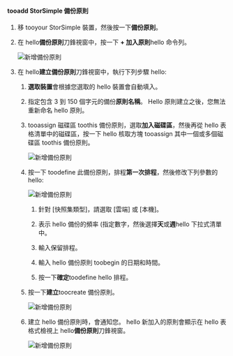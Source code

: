 <!--author=alkohli last changed: 02/10/17-->

#### <a name="tooadd-a-storsimple-backup-policy"></a>tooadd StorSimple 備份原則

1. 移 tooyour StorSimple 裝置，然後按一下**備份原則**。

2. 在 hello**備份原則**刀鋒視窗中，按一下  **+ 加入原則**hello 命令列。
   
    ![新增備份原則](./media/storsimple-8000-add-backup-policy-u2/addbupol1.png)

3. 在 hello**建立備份原則**刀鋒視窗中，執行下列步驟 hello:
   
   1. **選取裝置**會根據您選取的 hello 裝置會自動填入。
   
   2. 指定包含 3 到 150 個字元的備份**原則名稱**。 Hello 原則建立之後，您無法重新命名 hello 原則。
       
   3. tooassign 磁碟區 toothis 備份原則，選取**加入磁碟區**，然後再從 hello 表格清單中的磁碟區，按一下 hello 核取方塊 tooassign 其中一個或多個磁碟區 toothis 備份原則。

       ![新增備份原則](./media/storsimple-8000-add-backup-policy-u2/addbupol2.png)

   4. 按一下 toodefine 此備份原則，排程**第一次排程**，然後修改下列參數的 hello:

       ![新增備份原則](./media/storsimple-8000-add-backup-policy-u2/addbupol3.png)

       1. 針對 [快照集類型]，請選取 [雲端] 或 [本機]。

       2. 表示 hello 備份的頻率 (指定數字，然後選擇**天**或**週**hello 下拉式清單中。

       3. 輸入保留排程。

       4. 輸入 hello 備份原則 toobegin 的日期和時間。

       5. 按一下**確定**toodefine hello 排程。

   5. 按一下**建立**toocreate 備份原則。

       ![新增備份原則](./media/storsimple-8000-add-backup-policy-u2/addbupol4.png)
   
   6. 建立 hello 備份原則時，會通知您。 hello 新加入的原則會顯示在 hello 表格式檢視上 hello**備份原則**刀鋒視窗。

       ![新增備份原則](./media/storsimple-8000-add-backup-policy-u2/addbupol7.png)

